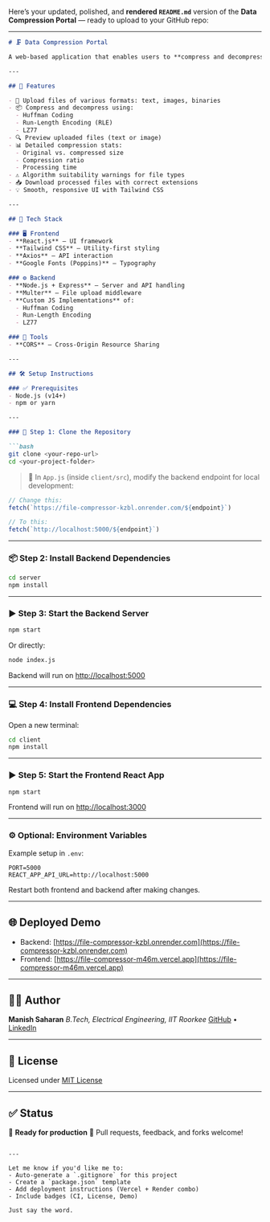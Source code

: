 Here’s your updated, polished, and **rendered `README.md`** version of the **Data Compression Portal** — ready to upload to your GitHub repo:

---

````markdown
# 🗜️ Data Compression Portal

A web-based application that enables users to **compress and decompress files** using widely known algorithms such as **Huffman Coding**, **Run-Length Encoding (RLE)**, and **LZ77**. It supports multiple file types including text, images, and binaries, and offers real-time previews, compression statistics, and a clean, responsive UI.

---

## 🚀 Features

- 📁 Upload files of various formats: text, images, binaries
- 📦 Compress and decompress using:
  - Huffman Coding
  - Run-Length Encoding (RLE)
  - LZ77
- 🔍 Preview uploaded files (text or image)
- 📊 Detailed compression stats:
  - Original vs. compressed size
  - Compression ratio
  - Processing time
- ⚠️ Algorithm suitability warnings for file types
- 📥 Download processed files with correct extensions
- 💡 Smooth, responsive UI with Tailwind CSS

---

## 🧱 Tech Stack

### 🖥️ Frontend
- **React.js** – UI framework
- **Tailwind CSS** – Utility-first styling
- **Axios** – API interaction
- **Google Fonts (Poppins)** – Typography

### ⚙️ Backend
- **Node.js + Express** – Server and API handling
- **Multer** – File upload middleware
- **Custom JS Implementations** of:
  - Huffman Coding
  - Run-Length Encoding
  - LZ77

### 🧰 Tools
- **CORS** – Cross-Origin Resource Sharing

---

## 🛠️ Setup Instructions

### ✅ Prerequisites
- Node.js (v14+)
- npm or yarn

---

### 🔄 Step 1: Clone the Repository

```bash
git clone <your-repo-url>
cd <your-project-folder>
````

> 🔧 In `App.js` (inside `client/src`), modify the backend endpoint for local development:

```js
// Change this:
fetch(`https://file-compressor-kzbl.onrender.com/${endpoint}`)

// To this:
fetch(`http://localhost:5000/${endpoint}`)
```

---

### 📦 Step 2: Install Backend Dependencies

```bash
cd server
npm install
```

---

### ▶️ Step 3: Start the Backend Server

```bash
npm start
```

Or directly:

```bash
node index.js
```

Backend will run on [http://localhost:5000](http://localhost:5000)

---

### 💻 Step 4: Install Frontend Dependencies

Open a new terminal:

```bash
cd client
npm install
```

---

### ▶️ Step 5: Start the Frontend React App

```bash
npm start
```

Frontend will run on [http://localhost:3000](http://localhost:3000)

---

### ⚙️ Optional: Environment Variables

Example setup in `.env`:

```env
PORT=5000
REACT_APP_API_URL=http://localhost:5000
```

Restart both frontend and backend after making changes.

---

## 🌐 Deployed Demo

* Backend: [https://file-compressor-kzbl.onrender.com](https://file-compressor-kzbl.onrender.com)
* Frontend: [https://file-compressor-m46m.vercel.app](https://file-compressor-m46m.vercel.app)

---

## 👨‍💻 Author

**Manish Saharan**
*B.Tech, Electrical Engineering, IIT Roorkee*
[GitHub](https://github.com/Manish1549) • [LinkedIn](https://linkedin.com/in/manish-saharan)

---

## 📄 License

Licensed under [MIT License](LICENSE)

---

## ✅ Status

🎯 **Ready for production**
💬 Pull requests, feedback, and forks welcome!

```

---

Let me know if you'd like me to:
- Auto-generate a `.gitignore` for this project
- Create a `package.json` template
- Add deployment instructions (Vercel + Render combo)  
- Include badges (CI, License, Demo)

Just say the word.
```
